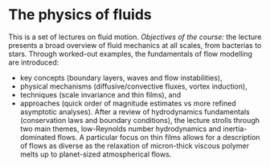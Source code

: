 # The physics of fluids
This is a set of lectures on fluid motion.
*Objectives of the course:* the lecture presents a broad overview of fluid mechanics at all scales, from bacterias to stars. Through worked-out examples, the fundamentals of flow modelling are introduced:
* key concepts (boundary layers, waves and flow instabilities),
* physical mechanisms (diffusive/convective fluxes, vortex induction),
* techniques (scale invariance and thin films), and
* approaches (quick order of magnitude estimates vs more refined asymptotic analyses).
After a review of hydrodynamics fundamentals (conservation laws and boundary conditions), the lecture strolls through two main themes, low-Reynolds number hydrodynamics and inertia-dominated flows. A particular focus on thin films allows for a description of flows as diverse as the relaxation of micron-thick viscous polymer melts up to planet-sized atmospherical flows. 
